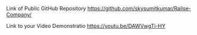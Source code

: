 Link of Public GitHub Repository
https://github.com/skysumitkumar/Railse-Company/



Link to your Video Demonstratio
https://youtu.be/DAWVwgTi-HY
